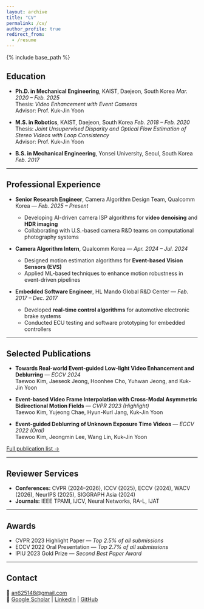 ```yaml
---
layout: archive
title: "CV"
permalink: /cv/
author_profile: true
redirect_from:
  - /resume
---
```


{% include base_path %}

## Education
- **Ph.D. in Mechanical Engineering**, KAIST, Daejeon, South Korea
  *Mar. 2020 – Feb. 2025*  
  Thesis: *Video Enhancement with Event Cameras*  
  Advisor: Prof. Kuk-Jin Yoon  

- **M.S. in Robotics**, KAIST, Daejeon, South Korea
  *Feb. 2018 – Feb. 2020*  
  Thesis: *Joint Unsupervised Disparity and Optical Flow Estimation of Stereo Videos with Loop Consistency*  
  Advisor: Prof. Kuk-Jin Yoon  

- **B.S. in Mechanical Engineering**, Yonsei University, Seoul, South Korea
  *Feb. 2017*  

---

## Professional Experience
- **Senior Research Engineer**, Camera Algorithm Design Team, Qualcomm Korea — *Feb. 2025 – Present*  
  - Developing AI-driven camera ISP algorithms for **video denoising** and **HDR imaging**  
  - Collaborating with U.S.-based camera R&D teams on computational photography systems  

- **Camera Algorithm Intern**, Qualcomm Korea — *Apr. 2024 – Jul. 2024*  
  - Designed motion estimation algorithms for **Event-based Vision Sensors (EVS)**  
  - Applied ML-based techniques to enhance motion robustness in event-driven pipelines  

- **Embedded Software Engineer**, HL Mando Global R&D Center — *Feb. 2017 – Dec. 2017*  
  - Developed **real-time control algorithms** for automotive electronic brake systems  
  - Conducted ECU testing and software prototyping for embedded controllers  

---

## Selected Publications
- **Towards Real-world Event-guided Low-light Video Enhancement and Deblurring** — *ECCV 2024*  
  Taewoo Kim, Jaeseok Jeong, Hoonhee Cho, Yuhwan Jeong, and Kuk-Jin Yoon

- **Event-based Video Frame Interpolation with Cross-Modal Asymmetric Bidirectional Motion Fields** — *CVPR 2023 (Highlight)*  
  Taewoo Kim, Yujeong Chae, Hyun-Kurl Jang, Kuk-Jin Yoon  

- **Event-guided Deblurring of Unknown Exposure Time Videos** — *ECCV 2022 (Oral)*  
  Taewoo Kim, Jeongmin Lee, Wang Lin, Kuk-Jin Yoon  

[Full publication list →](/publications)

---

## Reviewer Services
- **Conferences:** CVPR (2024–2026), ICCV (2025), ECCV (2024), WACV (2026), NeurIPS (2025), SIGGRAPH Asia (2024)  
- **Journals:** IEEE TPAMI, IJCV, Neural Networks, RA-L, IJAT  

---

## Awards
- CVPR 2023 Highlight Paper — *Top 2.5% of all submissions*  
- ECCV 2022 Oral Presentation — *Top 2.7% of all submissions*  
- IPIU 2023 Gold Prize — *Second Best Paper Award*  

---

## Contact
📧 an625148@gmail.com  
🔗 [Google Scholar](https://scholar.google.com/citations?user=SzKw5oYAAAAJ) | [LinkedIn](https://linkedin.com/in/taewookim-a85270168) | [GitHub](https://github.com/intelpro)
